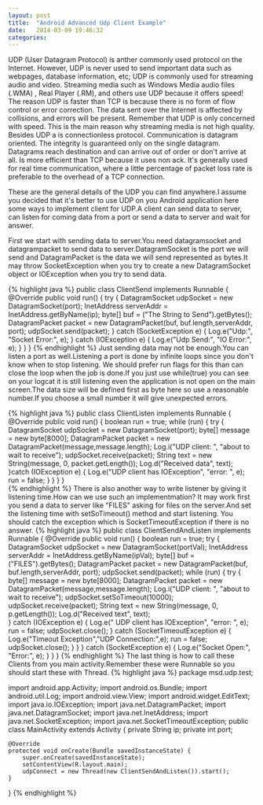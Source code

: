 ```yaml
---
layout: post
title:  "Android Advanced Udp Client Example"
date:   2014-03-09 19:46:32
categories:
---
```

UDP (User Datagram Protocol) is anther commonly used protocol on the Internet. However, UDP is never used to send important data such as webpages,
database information, etc; UDP is commonly used for streaming audio and video. Streaming media such as Windows Media audio files (.WMA) , Real Player (.RM),
and others use UDP because it offers speed! The reason UDP is faster than TCP is because there is no form of flow control or error correction. 
The data sent over the Internet is affected by collisions, and errors will be present. Remember that UDP is only concerned with speed.
This is the main reason why streaming media is not high quality.<br>
Besides UDP a is connectionless protocol. Communication is datagram oriented. The integrity is guaranteed only on the single datagram.
Datagrams reach destination and can arrive out of order or don't arrive at all. Is more efficient than TCP because it uses non ack.
It's generally used for real time communication, where a little percentage of packet loss rate is preferable to the overhead of a TCP connection.

These are the general details of the UDP you can find anywhere.I assume you decided that it's better to use UDP on you Android application here some ways to implement 
client for UDP.A client can send data to server, can listen for coming data from a port or send a data to server and wait for answer.<br>

First we start with sending data to server.You need datagramsocket and datagrampacket to send data to server.DatagramSocket is the port we will send and DatagramPacket is the data
we will send represented as bytes.It may throw SocketException when you try to create a new DatagramSocket object or IOException when you try to send data.

{% highlight java %}
public class ClientSend implements Runnable {
        @Override
        public void run() {
            try {
                DatagramSocket udpSocket = new DatagramSocket(port);
                InetAddress serverAddr = InetAddress.getByName(ip);
                byte[] buf = ("The String to Send").getBytes();
                DatagramPacket packet = new DatagramPacket(buf, buf.length,serverAddr, port);
                udpSocket.send(packet);
            } catch (SocketException e) {
                Log.e("Udp:", "Socket Error:", e);
            } catch (IOException e) {
                Log.e("Udp Send:", "IO Error:", e);
            }
        }
}
{% endhighlight %}
Just sending data may not be enough.You can listen a port as well.Listening a port is done by infinite loops since you don't know when to stop listening.
We should prefer run flags for this than can close the loop when the job is done.If you just use while(true) you can see on your logcat it is still listening even the application
is not open on the main screen.The data size will be defined first as byte here so use a reasonable number.If you choose a small number it will give unexpected errors.

{% highlight java %}
public class ClientListen implements Runnable {
  @Override
  public void run() {
  boolean run = true;
	while (run) {
	  try {
	    DatagramSocket udpSocket = new DatagramSocket(port);
	    byte[] message = new byte[8000];
	    DatagramPacket packet = new DatagramPacket(message,message.length);
	    Log.i("UDP client: ", "about to wait to receive");
	    udpSocket.receive(packet);
	    String text = new String(message, 0, packet.getLength());
	    Log.d("Received data", text);
	  }catch (IOException e) {
	    Log.e("UDP client has IOException", "error: ", e);
	    run = false;
	  }
	}
  }
}	
{% endhighlight %}
There is also another way to write listener by giving it listening time.How can we use such an implementmation?
It may work first you send a data to server like "FILES" asking for files on the server.And set the listening time with setSoTimeout() method and start listening.
You should catch the exception which is SocketTimeoutException if there is no answer.
{% highlight java %}
public class ClientSendAndListen implements Runnable {
        @Override
        public void run() {
            boolean run = true;
            try {
                DatagramSocket udpSocket = new DatagramSocket(portVal);
		InetAddress serverAddr = InetAddress.getByName(ipVal);
                byte[] buf = ("FILES").getBytes();
                DatagramPacket packet = new DatagramPacket(buf, buf.length,serverAddr, port);
                udpSocket.send(packet);
                while (run) {
                    try {
                        byte[] message = new byte[8000];
                        DatagramPacket packet = new DatagramPacket(message,message.length);
                        Log.i("UDP client: ", "about to wait to receive");
                        udpSocket.setSoTimeout(10000);
                        udpSocket.receive(packet);
                        String text = new String(message, 0, p.getLength());
                        Log.d("Received text", text);                        
                    } catch (IOException e) {
                        Log.e(" UDP client has IOException", "error: ", e);
                        run = false;
                        udpSocket.close();
                    } catch (SocketTimeoutException e) {
                        Log.e("Timeout Exception","UDP Connection:",e);
                        run = false;
                        udpSocket.close();
                    }
                }
            } catch (SocketException e) {
                Log.e("Socket Open:", "Error:", e);
            }
        }
}
{% endhighlight %}
The last thing is how to call these Clients from you main activity.Remember these were Runnable so you should start these with Thread.
{% highlight java %}
package msd.udp.test;

import android.app.Activity;
import android.os.Bundle;
import android.util.Log;
import android.view.View;
import android.widget.EditText;
import java.io.IOException;
import java.net.DatagramPacket;
import java.net.DatagramSocket;
import java.net.InetAddress;
import java.net.SocketException;
import java.net.SocketTimeoutException;
public class MainActivity extends Activity {
    private String ip;
    private int port;

    @Override
    protected void onCreate(Bundle savedInstanceState) {
        super.onCreate(savedInstanceState);
        setContentView(R.layout.main);
        udpConnect = new Thread(new ClientSendAndListen()).start();
    }
}
{% endhighlight %}
